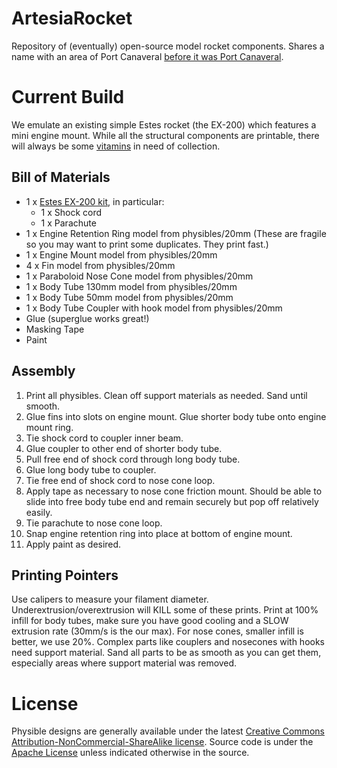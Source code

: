 # ArtesiaRocket
Repository of (eventually) open-source model rocket components. Shares a name with an area of Port Canaveral [before it was Port Canaveral](http://www.cityofcapecanaveral.org/index.asp?Type=B_BASIC&SEC=%7BFCF82651-D0DA-4BE5-B512-1652A96826AE%7D).

# Current Build
We emulate an existing simple Estes rocket (the EX-200) which features a mini engine mount. While all the structural components are printable,  there will always be some [vitamins](http://reprap.org/wiki/Category:Vitamin) in need of collection.

## Bill of Materials
* 1 x [Estes EX-200 kit](http://www.estesrockets.com/rockets/rtf/002450-ex-200tm), in particular:
  * 1 x Shock cord
  * 1 x Parachute
* 1 x Engine Retention Ring model from physibles/20mm (These are fragile so you may want to print some duplicates. They print fast.)
* 1 x Engine Mount model from physibles/20mm
* 4 x Fin model from physibles/20mm
* 1 x Paraboloid Nose Cone model from physibles/20mm
* 1 x Body Tube 130mm model from physibles/20mm
* 1 x Body Tube 50mm model from physibles/20mm
* 1 x Body Tube Coupler with hook model from physibles/20mm
* Glue (superglue works great!)
* Masking Tape
* Paint

## Assembly
1. Print all physibles. Clean off support materials as needed. Sand until smooth.
2. Glue fins into slots on engine mount. Glue shorter body tube onto engine mount ring.
3. Tie shock cord to coupler inner beam.
4. Glue coupler to other end of shorter body tube.
5. Pull free end of shock cord through long body tube.
6. Glue long body tube to coupler.
7. Tie free end of shock cord to nose cone loop.
8. Apply tape as necessary to nose cone friction mount. Should be able to slide into free body tube end and remain securely but pop off relatively easily.
9. Tie parachute to nose cone loop.
10. Snap engine retention ring into place at bottom of engine mount.
12. Apply paint as desired.

## Printing Pointers
Use calipers to measure your filament diameter. Underextrusion/overextrusion will KILL some of these prints. Print at 100% infill for body tubes, make sure you have good cooling and a SLOW extrusion rate (30mm/s is the our max). For nose cones, smaller infill is better, we use 20%. Complex parts like couplers and nosecones with hooks need support material. Sand all parts to be as smooth as you can get them, especially areas where support material was removed.


# License
Physible designs are generally available under the latest [Creative Commons Attribution-NonCommercial-ShareAlike license](http://creativecommons.org/licenses/by-nc-sa/4.0/).
Source code is under the [Apache License](http://choosealicense.com/licenses/apache-2.0/) unless indicated otherwise in the source.
